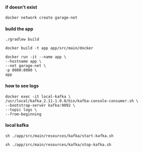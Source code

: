 #### if doesn't exist
```
docker network create garage-net
```
#### build the app
```
./gradlew build

docker build -t app app/src/main/docker

docker run -it --name app \
--hostname app \
--net garage-net \
-p 8080:8080 \
app
```
#### how to see logs
```
docker exec -it local-kafka \
/usr/local/kafka_2.11-1.0.0/bin/kafka-console-consumer.sh \
--bootstrap-server kafka:9092 \
--topic logs \
--from-beginning
```

#### local kafka
```
sh ./app/src/main/resources/kafka/start-kafka.sh

sh ./app/src/main/resources/kafka/stop-kafka.sh
```
